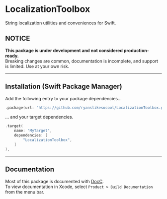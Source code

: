 # LocalizationToolbox

String localization utilities and conveniences for Swift.


## NOTICE

**This package is under development and not considered production-ready.**
<br/>
Breaking changes are common, documentation is incomplete, and support is limited.
Use at your own risk.

---


## Installation (Swift Package Manager)

Add the following entry to your package dependencies...
```swift
.package(url: "https://github.com/ryanslikesocool/LocalizationToolbox.git", from: "0.0.7"),
```
... and your target dependencies.
```swift
.target(
	name: "MyTarget",
	dependencies: [
		"LocalizationToolbox",
	]
),
```


---

## Documentation

Most of this package is documented with
[DocC]( https://www.swift.org/documentation/docc/ ).
<br/>
To view documentation in Xcode, select `Product > Build Documentation` from the menu bar.

